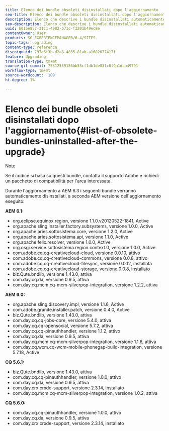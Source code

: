 ```yaml
---
title: Elenco dei bundle obsoleti disinstallati dopo l'aggiornamento
seo-title: Elenco dei bundle obsoleti disinstallati dopo l'aggiornamento
description: Elenco che descrive i bundle disinstallati automaticamente durante l'aggiornamento a AEM 6.3.
seo-description: Elenco che descrive i bundle disinstallati automaticamente durante l'aggiornamento a AEM 6.3.
uuid: b015e857-31c1-4982-b71c-f3201b49ec8e
contentOwner: User
products: SG_EXPERIENCEMANAGER/6.4/SITES
topic-tags: upgrading
content-type: reference
discoiquuid: 797a6f3b-d2a8-4835-81ab-a1602677417f
feature: Upgrading
translation-type: tm+mt
source-git-commit: 75312539136bb53cf1db1de03fc0f9a1dca49791
workflow-type: tm+mt
source-wordcount: '189'
ht-degree: 1%

---
```



# Elenco dei bundle obsoleti disinstallati dopo l&#39;aggiornamento{#list-of-obsolete-bundles-uninstalled-after-the-upgrade}

>[!NOTE]
>
>Se il codice si basa su questi bundle, contatta il supporto Adobe e richiedi un pacchetto di compatibilità per l&#39;area interessata.

Durante l&#39;aggiornamento a AEM 6.3 i seguenti bundle verranno automaticamente disinstallati, a seconda AEM versione dell&#39;aggiornamento eseguito:

**AEM 6.1:**

* org.eclipse.equinox.region, versione 1.1.0.v20120522-1841, Active
* org.apache.sling.installer.factory.subsystems, versione 1.0.0, Active
* org.apache.aries.sottosistema.core, versione 1.2.0, Active
* org.apache.aries.sottosistema.api, versione 1.1.0, Active
* org.apache.felix.resolver, versione 1.0.0, Active
* org.osgi.service.sottosistema.region.context.0, versione 1.0.0, Active
* com.adobe.cq.cq-creativecloud-cloud, versione 0.0.10, attivo
* com.adobe.cq.cq-creativecloud-commons, versione 0.0.8, attivo
* com.adobe.cq.cq-creativecloud-filesync, versione 0.0.12, installata
* com.adobe.cq.cq-creativecloud-storage, versione 0.0.8, installato
* biz.Qute.bndlib, versione 1.43.0, attiva
* com.day.cq.da, versione 0.9.5, attiva
* com.day.cq.mcm.cq-mcm-silverpop-integration, versione 1.2.2, attiva

**AEM 6.0:**

* org.apache.sling.discovery.impl, versione 1.1.6, Active
* com.adobe.granite.installer.patch, versione 0.4.0, Active
* biz.Qute.bndlib, versione 1.43.0, attiva
* com.day.cq.cq-jobs-core, versione 5.4.0, attiva
* com.day.cq.cq-opensocial, versione 5.7.2, attiva
* com.day.cq.cq-pinauthhandler, versione 1.1.2, attivo
* com.day.cq.da, versione 0.9.5, attiva
* com.day.cq.mcm.cq-mcm-silverpop-integration, versione 1.1.6, attiva
* com.day.cq.wcm.cq-wcm-mobile-phonegap-build-integration, versione 5.7.18, Active

**CQ 5.6.1:**

* biz.Qute.bndlib, versione 1.43.0, attiva
* com.day.cq.cq-pinauthhandler, versione 1.0.0, attivo
* com.day.cq.da, versione 0.9.5, attiva
* com.day.crx.crxde-support, versione 2.3.14, installato
* com.day.cq.mcm.cq-mcm-silverpop-integration, versione 1.0.2, attiva

**CQ 5.6.0:**

* com.day.cq.cq-pinauthhandler, versione 1.0.0, attivo
* com.day.cq.da, versione 0.9.5, attiva
* com.day.crx.crxde-support, versione 2.3.14, installato

